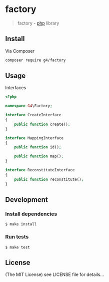 factory
======

> factory - [php](http://php.net) library

## Install
Via Composer

```sh
composer require g4/factory
```

## Usage
Interfaces

```php
<?php

namespace G4\Factory;

interface CreateInterface
{
    public function create();
}

interface MappingInterface
{
    public function id();

    public function map();
}

interface ReconstituteInterface
{
    public function reconstitute();
}
```

## Development

### Install dependencies

    $ make install

### Run tests

    $ make test

## License

(The MIT License)
see LICENSE file for details...
